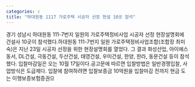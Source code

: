 ```yaml
---
categories: c
title: "하대원동 1117 가로주택 시공자 선정 현설 10곳 참석"
---
```

경기 성남시 하대원동 111-7번지 일원의 가로주택정비사업 시공자 선정 현장설명회에 건설사 10곳이 참석했다.하대원동 111-7번지 일원 가로주택정비사업조합(조합장 최미숙)은 지난 23일 시공자 선정을 위한 현장설명회를 열었다. 그 결과 화성산업, 아이에스동서, DL건설, 극동건설, 두산건설, 태영건설, 우미건설, 한양, 한라, 동문건설 등이 참석했다. 입찰마감일은 오는 10월 17일이다.공고문에 따르면 입찰방법은 일반경쟁입찰, 사업방식은 도급제다. 입찰에 참여하려면 입찰보증금 10억원을 입찰마감 전까지 현금 도는 이행보증보험증권으